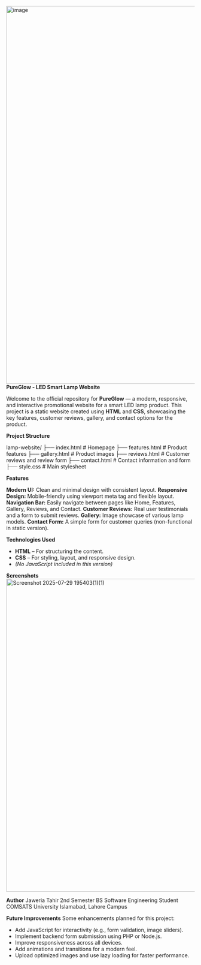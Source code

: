 <img width="1920" height="1008" alt="image" src="https://github.com/user-attachments/assets/0422d716-404b-492c-ab4a-4f96ec4bd5fd" />**PureGlow - LED Smart Lamp Website**

Welcome to the official repository for **PureGlow** — a modern, responsive, and interactive promotional website for a smart LED lamp product. This project is a static website created using **HTML** and **CSS**, showcasing the key features, customer reviews, gallery, and contact options for the product.

**Project Structure**

lamp-website/
├── index.html # Homepage
├── features.html # Product features
├── gallery.html # Product images
├── reviews.html # Customer reviews and review form
├── contact.html # Contact information and form
├── style.css # Main stylesheet

**Features**

**Modern UI:** Clean and minimal design with consistent layout.
**Responsive Design:** Mobile-friendly using viewport meta tag and flexible layout.
**Navigation Bar:** Easily navigate between pages like Home, Features, Gallery, Reviews, and Contact.
**Customer Reviews:** Real user testimonials and a form to submit reviews.
**Gallery:** Image showcase of various lamp models.
**Contact Form:** A simple form for customer queries (non-functional in static version).

**Technologies Used**

- **HTML** – For structuring the content.
- **CSS** – For styling, layout, and responsive design.
- *(No JavaScript included in this version)*

**Screenshots**
<img width="1890" height="835" alt="Screenshot 2025-07-29 195403(1)(1)" src="https://github.com/user-attachments/assets/529ab7bc-d1b2-497a-b069-0a4aee09dd42" />

**Author**
Jaweria Tahir
2nd Semester BS Software Engineering Student
COMSATS University Islamabad, Lahore Campus

 **Future Improvements**
Some enhancements planned for this project:
- Add JavaScript for interactivity (e.g., form validation, image sliders).
- Implement backend form submission using PHP or Node.js.
- Improve responsiveness across all devices.
- Add animations and transitions for a modern feel.
- Upload optimized images and use lazy loading for faster performance.
